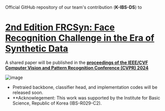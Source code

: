 Official GitHub repository of our team's contribution (**K-IBS-DS**) to 

# [2nd Edition FRCSyn: Face Recognition Challenge in the Era of Synthetic Data](https://frcsyn.github.io/CVPR2024.html)

A shared paper will be published in the **[proceedings of the IEEE/CVF Computer Vision and Pattern Recognition Conference (CVPR) 2024](https://cvpr.thecvf.com/)**

![image](completeCVPR_long_low.jpeg)



* Pretraied backbone, classifier head, and implementation codes will be released soon.
* **Acknowlegement: This work was supported by the Institute for Basic Science, Republic of Korea (IBS-R029-C2).
